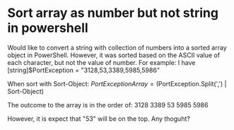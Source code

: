 
# Sort array as number but not string in powershell

Would like to convert a string with collection of numbers into a sorted array object in PowerShell. However, it was sorted based on the ASCII value of each character, but not the value of number. For example: I have
[string]$PortException = "3128,53,3389,5985,5986"

When sort with Sort-Object:
$PortExceptionArray = ($PortException.Split(',') | Sort-Object)

The outcome to the array is in the order of:
3128
3389
53
5985
5986

However, it is expect that "53" will be on the top.
Any thoguht?

        